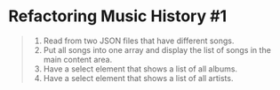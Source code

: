 # Refactoring Music History \#1

>    1. Read from two JSON files that have different songs.
>    1. Put all songs into one array and display the list of songs in the main content area.
>    1. Have a select element that shows a list of all albums.
>    1. Have a select element that shows a list of all artists.

